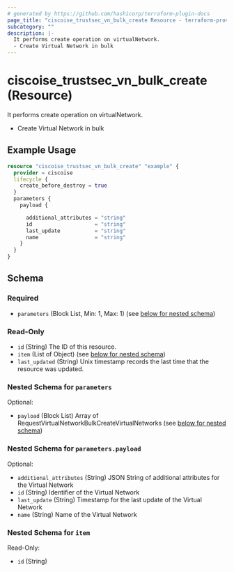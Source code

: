 ```yaml
---
# generated by https://github.com/hashicorp/terraform-plugin-docs
page_title: "ciscoise_trustsec_vn_bulk_create Resource - terraform-provider-ciscoise"
subcategory: ""
description: |-
  It performs create operation on virtualNetwork.
  - Create Virtual Network in bulk
---
```


# ciscoise_trustsec_vn_bulk_create (Resource)

It performs create operation on virtualNetwork.
- Create Virtual Network in bulk

## Example Usage

```terraform
resource "ciscoise_trustsec_vn_bulk_create" "example" {
  provider = ciscoise
  lifecycle {
    create_before_destroy = true
  }
  parameters {
    payload {

      additional_attributes = "string"
      id                    = "string"
      last_update           = "string"
      name                  = "string"
    }
  }
}
```

<!-- schema generated by tfplugindocs -->
## Schema

### Required

- `parameters` (Block List, Min: 1, Max: 1) (see [below for nested schema](#nestedblock--parameters))

### Read-Only

- `id` (String) The ID of this resource.
- `item` (List of Object) (see [below for nested schema](#nestedatt--item))
- `last_updated` (String) Unix timestamp records the last time that the resource was updated.

<a id="nestedblock--parameters"></a>
### Nested Schema for `parameters`

Optional:

- `payload` (Block List) Array of RequestVirtualNetworkBulkCreateVirtualNetworks (see [below for nested schema](#nestedblock--parameters--payload))

<a id="nestedblock--parameters--payload"></a>
### Nested Schema for `parameters.payload`

Optional:

- `additional_attributes` (String) JSON String of additional attributes for the Virtual Network
- `id` (String) Identifier of the Virtual Network
- `last_update` (String) Timestamp for the last update of the Virtual Network
- `name` (String) Name of the Virtual Network



<a id="nestedatt--item"></a>
### Nested Schema for `item`

Read-Only:

- `id` (String)


